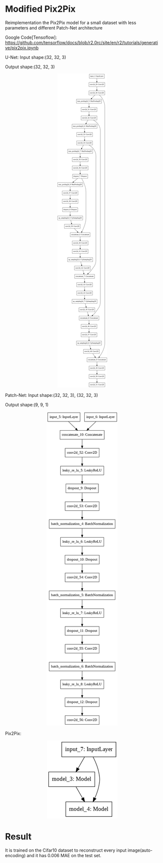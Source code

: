 # Modified Pix2Pix

Reimplementation the Pix2Pix model for a small dataset with less parameters and different Patch-Net architecture

Google Code[Tensoflow]: https://github.com/tensorflow/docs/blob/r2.0rc/site/en/r2/tutorials/generative/pix2pix.ipynb


U-Net:
Input shape:(32, 32, 3)    
              
Output shape:(32, 32, 3)

<p align="center">
  <img src="unet.png">
</p>


Patch-Net:
Input shape:(32, 32, 3), (32, 32, 3)    
              
Output shape:(9, 9, 1)

<p align="center">
  <img src="patchnet.png">
</p>


Pix2Pix:
<p align="center">
  <img src="pix2pix.png">
</p>

# Result

It is trained on the Cifar10 dataset to reconstruct every input image(auto-encoding) and it has 0.006 MAE on the test set.
